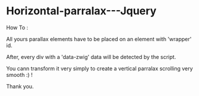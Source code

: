 # Horizontal-parralax---Jquery

How To :

All yours parallax elements have to be placed on an element with 'wrapper' id.

After, every div with a 'data-zwig' data will be detected by the script.

You cann transform it very simply to create a vertical parralax scrolling very smooth :) !

Thank you.
